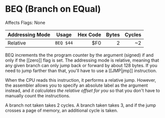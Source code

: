 BEQ (Branch on EQual)
=====================
Affects Flags: None

| Addressing Mode  | Usage           | Hex Code | Bytes |Cycles  |
|------------------|-----------------|---------:|------:|-------:|
| Relative         |```BEQ $44```    | $F0      | 2     |~2      |

BEQ increments the the program counter by the argument (signed) if and only
if the [[zero]] flag is set. The addressing mode is relative, meaning that
any given branch can only jump back or forward by about 128 bytes. If you need
to jump farther than that, you'll have to use a [[JMP|jmp]] instruction.

When the CPU reads this instruction, it performs a relative jump. However, the
assembler allows you to specify an absolute label as the argument instead, and
*it calculates the relative offset for you* so that you don't have to manually
count the instructions.

A branch not taken takes 2 cycles. A branch taken takes 3, and if the jump
crosses a page of memory, an additional cycle is taken.

